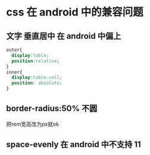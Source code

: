 # css 在 android 中的兼容问题

##  文字 垂直居中  在 android 中偏上
```css
outer{
  display:table;
  position:relative;
}
inner{
  display:table-cell;
  position: absolute;
}

```

## border-radius:50% 不圆
把rem宽高改为px就ok



## space-evenly 在 android 中不支持 11